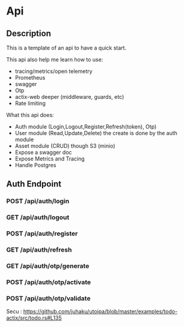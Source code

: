 # Api

## Description

This is a template of an api to have a quick start.

This api also help me learn how to use:

- tracing/metrics/open telemetry
- Prometheus
- swagger
- Otp
- actix-web deeper (middleware, guards, etc)
- Rate limiting

What this api does:

- Auth module (Login,Logout,Register,Refresh(token), Otp)
- User module (Read,Update,Delete) the create is done by the auth module
- Asset module (CRUD) though S3 (minio)
- Expose a swagger doc
- Expose Metrics and Tracing
- Handle Postgres

## Auth Endpoint

### POST /api/auth/login

### GET /api/auth/logout

### POST /api/auth/register

### GET /api/auth/refresh

### GET /api/auth/otp/generate

### POST /api/auth/otp/activate

### POST /api/auth/otp/validate

Secu : https://github.com/juhaku/utoipa/blob/master/examples/todo-actix/src/todo.rs#L135
